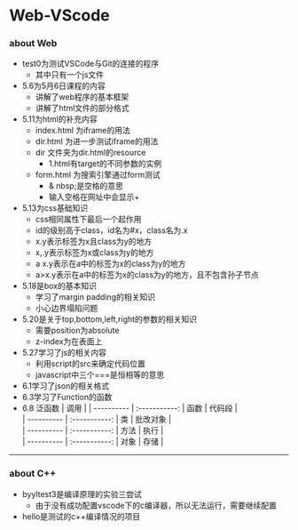 # Web-VScode

### about Web
  - test0为测试VSCode与Git的连接的程序
    - 其中只有一个js文件
  - 5.6为5月6日课程的内容
    - 讲解了web程序的基本框架
    - 讲解了html文件的部分格式
  - 5.11为html的补充内容
    - index.html 为iframe的用法
    - dir.html 为进一步测试iframe的用法
    - dir 文件夹为dir.html的resource
      - 1.html有target的不同参数的实例
    - form.html 为搜索引擎通过form测试
      - & nbsp;是空格的意思
      - 输入空格在网址中会显示+
  - 5.13为css基础知识
    - css相同属性下最后一个起作用
    - id的级别高于class，id名为#x，class名为.x
    - x.y表示标签为x且class为y的地方
    - x,.y表示标签为x或class为y的地方
    - a x.y表示在a中的标签为x的class为y的地方
    - a>x.y表示在a中的标签为x的class为y的地方，且不包含孙子节点
  - 5.18是box的基本知识
    - 学习了margin padding的相关知识
    - 小心边界塌陷问题
  - 5.20是关于top,bottom,left,right的参数的相关知识
    - 需要position为absolute
    - z-index为在表面上
  - 5.27学习了js的相关内容
    - 利用script的src来确定代码位置
    - javascript中三个===是恒相等的意思
  - 6.1学习了json的相关格式
  - 6.3学习了Function的函数
  - 6.8
    泛函数   |   调用   |
    | ---------- | :-----------:  |
    函数   |   代码段   |   
    | ---------- | :-----------:  |
    类   |   批改对象   |   
    | ---------- | :-----------:  |
    方法   |   执行   |   
    | ---------- | :-----------:  |
    对象   |   存储   |   

***
### about C++
  - byyltest3是编译原理的实验三尝试
    - 由于没有成功配置vscode下的c编译器，所以无法运行，需要继续配置
  - hello是测试的c++编译情况的项目
